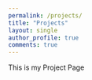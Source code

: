 ```yaml
---
permalink: /projects/
title: "Projects"
layout: single
author_profile: true
comments: true
---
```


This is my Project Page
